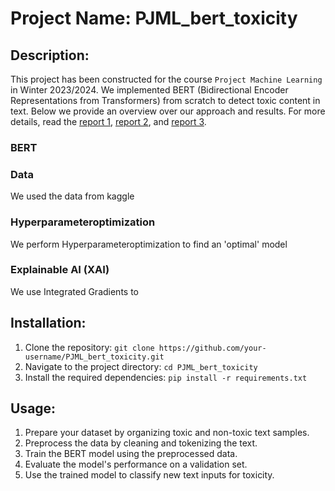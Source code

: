 # Project Name: PJML_bert_toxicity

## Description:
This project has been constructed for the course `Project Machine Learning` in Winter 2023/2024. We implemented BERT (Bidirectional Encoder Representations from Transformers) from scratch to detect toxic content in text. 
Below we provide an overview over our approach and results. For more details, read the [report 1](Project_Machine_Learning_MS1.pdf), [report 2](Project_Machine_Learning_MS2.pdf), and [report 3](Project_Machine_Learning_MS3.pdf).

### BERT


### Data
We used the data from kaggle

### Hyperparameteroptimization
We perform Hyperparameteroptimization to find an 'optimal' model 

### Explainable AI (XAI) 
We use Integrated Gradients to 

## Installation:
1. Clone the repository: `git clone https://github.com/your-username/PJML_bert_toxicity.git`
2. Navigate to the project directory: `cd PJML_bert_toxicity`
3. Install the required dependencies: `pip install -r requirements.txt`

## Usage:
1. Prepare your dataset by organizing toxic and non-toxic text samples.
2. Preprocess the data by cleaning and tokenizing the text.
3. Train the BERT model using the preprocessed data.
4. Evaluate the model's performance on a validation set.
5. Use the trained model to classify new text inputs for toxicity.
